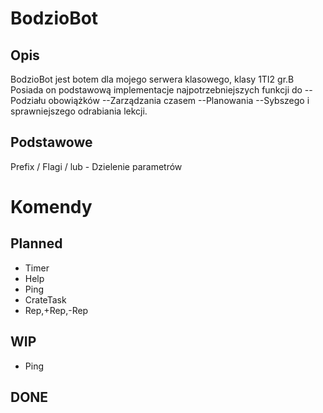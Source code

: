 # BodzioBot


## Opis
BodzioBot jest botem dla mojego serwera klasowego, klasy 1TI2 gr.B
Posiada on podstawową implementacje najpotrzebniejszych funkcji do 
--Podziału obowiążków
--Zarządzania czasem
--Planowania
--Sybszego i sprawniejszego odrabiania lekcji.

## Podstawowe
Prefix /
Flagi / lub -
Dzielenie parametrów 

# Komendy

## Planned
- Timer
- Help
- Ping
- CrateTask
- Rep,+Rep,-Rep

## WIP 
- Ping

## DONE
